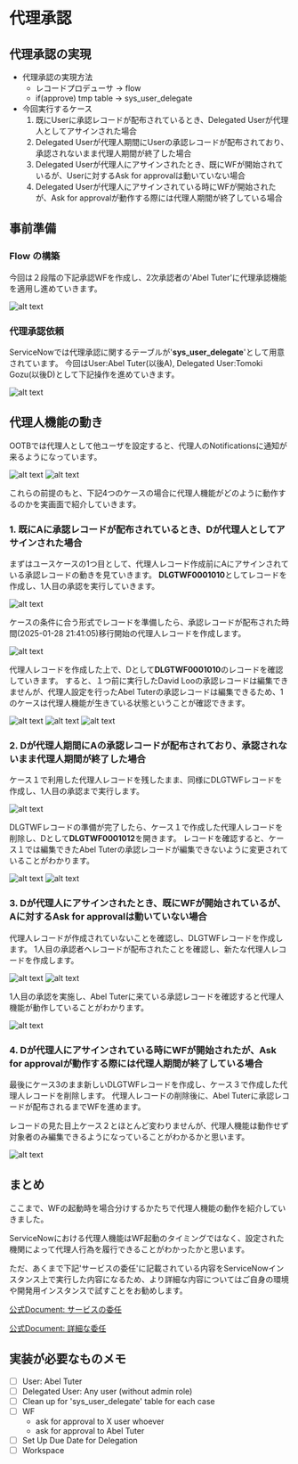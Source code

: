 <!--
title:   ServiceNowにおける代理人機能の動作について
tags:    ServiceNow
id:      1acaeb58889afb11eb08
private: false
-->
# 代理承認

## 代理承認の実現

- 代理承認の実現方法
  - レコードプロデューサ -> flow
  - if(approve) tmp table -> sys_user_delegate
- 今回実行するケース
  1. 既にUserに承認レコードが配布されているとき、Delegated Userが代理人としてアサインされた場合
  2. Delegated Userが代理人期間にUserの承認レコードが配布されており、承認されないまま代理人期間が終了した場合
  3. Delegated Userが代理人にアサインされたとき、既にWFが開始されているが、Userに対するAsk for approvalは動いていない場合
  4. Delegated Userが代理人にアサインされている時にWFが開始されたが、Ask for approvalが動作する際には代理人期間が終了している場合

## 事前準備

### Flow の構築

今回は２段階の下記承認WFを作成し、2次承認者の'Abel Tuter'に代理承認機能を適用し進めていきます。

![alt text](ServiceNow/CreatorWorkflow/WorkflowDataFabric/IntegrationHub/images/delegated-wf_image-11.png)

### 代理承認依頼

ServiceNowでは代理承認に関するテーブルが'**sys_user_delegate**'として用意されています。
今回はUser:Abel Tuter(以後A), Delegated User:Tomoki Gozu(以後D)として下記操作を進めていきます。

![alt text](ServiceNow/CreatorWorkflow/WorkflowDataFabric/IntegrationHub/images/delegated-wf_image-12.png)

## 代理人機能の動き

OOTBでは代理人として他ユーザを設定すると、代理人のNotificationsに通知が来るようになっています。

![alt text](ServiceNow/CreatorWorkflow/WorkflowDataFabric/IntegrationHub/images/delegated-wf_image-7.png)
![alt text](ServiceNow/CreatorWorkflow/WorkflowDataFabric/IntegrationHub/images/delegated-wf_image-3.png)

これらの前提のもと、下記4つのケースの場合に代理人機能がどのように動作するのかを実画面で紹介していきます。

### 1. 既にAに承認レコードが配布されているとき、Dが代理人としてアサインされた場合

まずはユースケースの1つ目として、代理人レコード作成前にAにアサインされている承認レコードの動きを見ていきます。
**DLGTWF0001010**としてレコードを作成し、1人目の承認を実行していきます。

![alt text](ServiceNow/CreatorWorkflow/WorkflowDataFabric/IntegrationHub/images/delegated-wf_mage-14.png)

ケースの条件に合う形式でレコードを準備したら、承認レコードが配布された時間(2025-01-28 21:41:05)移行開始の代理人レコードを作成します。

![alt text](ServiceNow/CreatorWorkflow/WorkflowDataFabric/IntegrationHub/images/delegated-wf_image-15.png)

代理人レコードを作成した上で、Dとして**DLGTWF0001010**のレコードを確認していきます。
すると、１つ前に実行したDavid Looの承認レコードは編集できませんが、代理人設定を行ったAbel Tuterの承認レコードは編集できるため、1のケースは代理人機能が生きている状態ということが確認できます。

![alt text](ServiceNow/CreatorWorkflow/WorkflowDataFabric/IntegrationHub/images/delegated-wf_image-16.png)
![alt text](ServiceNow/CreatorWorkflow/WorkflowDataFabric/IntegrationHub/images/delegated-wf_image-17.png)
![alt text](ServiceNow/CreatorWorkflow/WorkflowDataFabric/IntegrationHub/images/delegated-wf_image-18.png)

### 2. Dが代理人期間にAの承認レコードが配布されており、承認されないまま代理人期間が終了した場合

ケース１で利用した代理人レコードを残したまま、同様にDLGTWFレコードを作成し、1人目の承認まで実行します。

![alt text](ServiceNow/CreatorWorkflow/WorkflowDataFabric/IntegrationHub/images/delegated-wf_image-20.png)

DLGTWFレコードの準備が完了したら、ケース１で作成した代理人レコードを削除し、Dとして**DLGTWF0001012**を開きます。
レコードを確認すると、ケース１では編集できたAbel Tuterの承認レコードが編集できないように変更されていることがわかります。

![alt text](ServiceNow/CreatorWorkflow/WorkflowDataFabric/IntegrationHub/images/delegated-wf_image-21.png)
![alt text](ServiceNow/CreatorWorkflow/WorkflowDataFabric/IntegrationHub/images/delegated-wf_image-22.png)

### 3. Dが代理人にアサインされたとき、既にWFが開始されているが、Aに対するAsk for approvalは動いていない場合

代理人レコードが作成されていないことを確認し、DLGTWFレコードを作成します。
1人目の承認者へレコードが配布されたことを確認し、新たな代理人レコードを作成します。

![alt text](ServiceNow/CreatorWorkflow/WorkflowDataFabric/IntegrationHub/images/delegated-wf_image-24.png)
![alt text](ServiceNow/CreatorWorkflow/WorkflowDataFabric/IntegrationHub/images/delegated-wf_image-23.png)

1人目の承認を実施し、Abel Tuterに来ている承認レコードを確認すると代理人機能が動作していることがわかります。

![alt text](ServiceNow/CreatorWorkflow/WorkflowDataFabric/IntegrationHub/images/delegated-wf_image-25.png)

### 4. Dが代理人にアサインされている時にWFが開始されたが、Ask for approvalが動作する際には代理人期間が終了している場合

最後にケース3のまま新しいDLGTWFレコードを作成し、ケース３で作成した代理人レコードを削除します。
代理人レコードの削除後に、Abel Tuterに承認レコードが配布されるまでWFを進めます。

レコードの見た目上ケース２とほとんど変わりませんが、代理人機能は動作せず対象者のみ編集できるようになっていることがわかるかと思います。

![alt text](ServiceNow/CreatorWorkflow/WorkflowDataFabric/IntegrationHub/images/delegated-wf_image-26.png)

## まとめ

ここまで、WFの起動時を場合分けするかたちで代理人機能の動作を紹介していきました。

ServiceNowにおける代理人機能はWF起動のタイミングではなく、設定された機関によって代理人行為を履行できることがわかったかと思います。

ただ、あくまで下記'サービスの委任'に記載されている内容をServiceNowインスタンス上で実行した内容になるため、より詳細な内容についてはご自身の環境や開発用インスタンスで試すことをお勧めします。

[公式Document: サービスの委任](https://www.servicenow.com/docs/ja-JP/bundle/xanadu-servicenow-platform/page/use/employee-self-service/concept/c_ServiceDelegation.html)

[公式Document: 詳細な委任](https://www.servicenow.com/docs/csh?topicname=t_DelegateApprovalsTasks.html&version=latest)

## 実装が必要なものメモ

- [ ] User: Abel Tuter
- [ ] Delegated User: Any user (without admin role)
- [ ] Clean up for 'sys_user_delegate' table for each case
- [ ] WF
  - ask for approval to X user whoever
  - ask for approval to Abel Tuter
- [ ] Set Up Due Date for Delegation
- [ ] Workspace